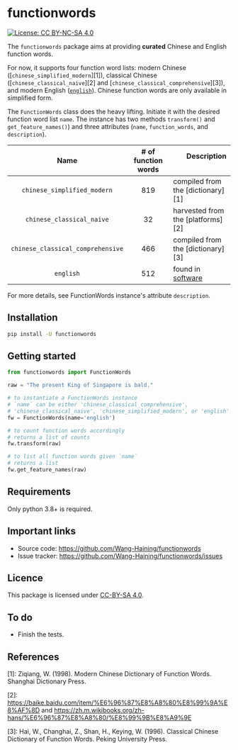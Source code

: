 # functionwords
[![License: CC BY-NC-SA 4.0](https://img.shields.io/badge/License-CC%20BY--NC--SA%204.0-lightgrey.svg)](
https://creativecommons.org/licenses/by-nc-sa/4.0/)

The `functionwords` package aims at providing **curated** Chinese and English function words.

For now, it supports four function word lists: modern Chinese ([`chinese_simplified_modern`][1]), classical Chinese
([`chinese_classical_naive`][2] and [`chinese_classical_comprehensive`][3]),
and modern English ([`english`][4]). Chinese function words are only available in simplified form.

The `FunctionWords` class does the heavy lifting.
Initiate it with the desired function word list `name`.
The instance has two methods `transform()` and `get_feature_names()`) and
three attributes (`name`, `function_words`, and `description`).

|Name      |# of function words| &nbsp; &nbsp; &nbsp; &nbsp;Description &nbsp; &nbsp; &nbsp; &nbsp;|
|:----:|:----:|:----|
| `chinese_simplified_modern`      |  819 |compiled from the [dictionary][1]     |
| `chinese_classical_naive`        |  32  |harvested from the [platforms][2]     |
| `chinese_classical_comprehensive`|  466 |compiled from the [dictionary][3]     |
| `english`                        |  512 |found in  [software][4]               |

For more details, see FunctionWords instance's attribute `description`.

## Installation

```bash
pip install -U functionwords
```

## Getting started


```python
from functionwords import FunctionWords

raw = "The present King of Singapore is bald."

# to instantiate a FunctionWords instance
# `name` can be either 'chinese_classical_comprehensive', 
# 'chinese_classical_naive', 'chinese_simplified_modern', or 'english'
fw = FunctionWords(name='english')

# to count function words accordingly
# returns a list of counts
fw.transform(raw)

# to list all function words given `name`
# returns a list
fw.get_feature_names(raw)

```

## Requirements

Only python 3.8+ is required.

## Important links

- Source code: https://github.com/Wang-Haining/functionwords
- Issue tracker: https://github.com/Wang-Haining/functionwords/issues

## Licence

This package is licensed under [CC-BY-SA 4.0](https://creativecommons.org/licenses/by-nc-sa/4.0/legalcode).

## To do

- Finish the tests.

## References
[1]: Ziqiang, W. (1998). Modern Chinese Dictionary of Function Words. Shanghai Dictionary Press.

[2]: https://baike.baidu.com/item/%E6%96%87%E8%A8%80%E8%99%9A%E8%AF%8D and 
https://zh.m.wikibooks.org/zh-hans/%E6%96%87%E8%A8%80/%E8%99%9B%E8%A9%9E

[3]: Hai, W., Changhai, Z., Shan, H., Keying, W. (1996). Classical Chinese Dictionary of Function Words. Peking University Press.

[4]: [Jstylo](https://github.com/psal/jstylo/blob/master/src/main/resources/edu/drexel/psal/resources/koppel_function_words.txt).

